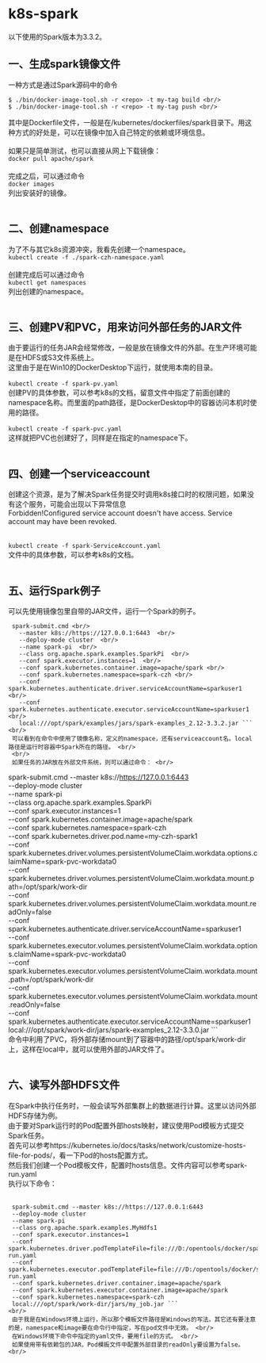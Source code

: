 # k8s-spark

以下使用的Spark版本为3.3.2。

## 一、生成spark镜像文件
一种方式是通过Spark源码中的命令 <br/>
```
$ ./bin/docker-image-tool.sh -r <repo> -t my-tag build <br/>
$ ./bin/docker-image-tool.sh -r <repo> -t my-tag push <br/>
```
其中<repo>是Dockerfile文件，一般是在/kubernetes/dockerfiles/spark目录下。用这种方式的好处是，可以在镜像中加入自己特定的依赖或环境信息。 <br/>
<br/>
如果只是简单测试，也可以直接从网上下载镜像： <br/>
 ` docker pull apache/spark ` <br/> 
<br/>
完成之后，可以通过命令 <br/>
` docker images ` <br/>
列出安装好的镜像。 <br/>
<br/>
## 二、创建namespace
为了不与其它k8s资源冲突，我看先创建一个namespace。 <br/>
` kubectl create -f ./spark-czh-namespace.yaml ` <br/>
<br/>
创建完成后可以通过命令 <br/>
` kubectl get namespaces ` <br/>
列出创建的namespace。 <br/>
<br/>
## 三、创建PV和PVC，用来访问外部任务的JAR文件
  由于要运行的任务JAR会经常修改，一般是放在镜像文件的外部。在生产环境可能是在HDFS或S3文件系统上。 <br/>
  这里由于是在Win10的DockerDesktop下运行，就使用本南的目录。 <br/>
  <br/>
  ` kubectl create -f spark-pv.yaml ` <br/>
  创建PV的具体参数，可以参考k8s的文档，留意文件中指定了前面创建的namespace名称。而里面的path路径，是DockerDesktop中的容器访问本机时使用的路径。 <br/>
  <br/>
  ` kubectl create -f spark-pvc.yaml ` <br/>
  这样就把PVC也创建好了，同样是在指定的namespace下。 <br/>
<br/>
## 四、创建一个serviceaccount
  创建这个资源，是为了解决Spark任务提交时调用k8s接口时的权限问题，如果没有这个服务，可能会出现以下异常信息 <br/>
  Forbidden!Configured service account doesn't have access. Service account may have been revoked. <br/>
<br/>  
  ` kubectl create -f spark-ServiceAccount.yaml ` <br/>
  文件中的具体参数，可以参考k8s的文档。 <br/>
<br/>
## 五、运行Spark例子  
  可以先使用镜像包里自带的JAR文件，运行一个Spark的例子。 <br/>
 ```
  spark-submit.cmd <br/>
    --master k8s://https://127.0.0.1:6443  <br/>
    --deploy-mode cluster  <br/>
    --name spark-pi  <br/>
    --class org.apache.spark.examples.SparkPi  <br/>
    --conf spark.executor.instances=1  <br/>
    --conf spark.kubernetes.container.image=apache/spark <br/>
    --conf spark.kubernetes.namespace=spark-czh <br/>
    --conf spark.kubernetes.authenticate.driver.serviceAccountName=sparkuser1 <br/>
    --conf spark.kubernetes.authenticate.executor.serviceAccountName=sparkuser1 <br/>
    local:///opt/spark/examples/jars/spark-examples_2.12-3.3.2.jar ```
 <br/>
  可以看到在命令中使用了镜像名称，定义的namespace，还有serviceaccount名。local路径是运行时容器中Spark所在的路径。 <br/>
  <br/>
  如果任务的JAR放在外部文件系统，则可以通过命令： <br/>
 ```
  spark-submit.cmd --master k8s://https://127.0.0.1:6443 <br/>
  --deploy-mode cluster <br/>
  --name spark-pi <br/>
  --class org.apache.spark.examples.SparkPi <br/>
  --conf spark.executor.instances=1 <br/>
  --conf spark.kubernetes.container.image=apache/spark <br/>
  --conf spark.kubernetes.namespace=spark-czh <br/>
  --conf spark.kubernetes.driver.pod.name=my-czh-spark1 <br/>
  --conf spark.kubernetes.driver.volumes.persistentVolumeClaim.workdata.options.claimName=spark-pvc-workdata0 <br/>
  --conf spark.kubernetes.driver.volumes.persistentVolumeClaim.workdata.mount.path=/opt/spark/work-dir <br/>
  --conf spark.kubernetes.driver.volumes.persistentVolumeClaim.workdata.mount.readOnly=false <br/>
  --conf spark.kubernetes.authenticate.driver.serviceAccountName=sparkuser1 <br/>
  --conf spark.kubernetes.executor.volumes.persistentVolumeClaim.workdata.options.claimName=spark-pvc-workdata0 <br/>
  --conf spark.kubernetes.executor.volumes.persistentVolumeClaim.workdata.mount.path=/opt/spark/work-dir <br/>
  --conf spark.kubernetes.executor.volumes.persistentVolumeClaim.workdata.mount.readOnly=false <br/>
  --conf spark.kubernetes.authenticate.executor.serviceAccountName=sparkuser1 <br/>
  local:///opt/spark/work-dir/jars/spark-examples_2.12-3.3.0.jar ```
 <br/>
  命令中利用了PVC，将外部存储mount到了容器中的路径/opt/spark/work-dir上，这样在local中，就可以使用外部的JAR文件了。  <br/>
<br/>
## 六、读写外部HDFS文件
  在Spark中执行任务时，一般会读写外部集群上的数据进行计算。这里以访问外部HDFS存储为例。 <br/>
  由于要对Spark运行时的Pod配置外部hosts映射，建议使用Pod模板方式提交Spark任务。 <br/>
  首先可以参考https://kubernetes.io/docs/tasks/network/customize-hosts-file-for-pods/，看一下Pod的hosts配置方式。 <br/>
  然后我们创建一个Pod模板文件，配置时hosts信息。文件内容可以参考spark-run.yaml <br/>
  执行以下命令： <br/>
  <br/>
 ```
  spark-submit.cmd --master k8s://https://127.0.0.1:6443 
  --deploy-mode cluster 
  --name spark-pi 
  --class org.apache.spark.examples.MyHdfs1 
  --conf spark.executor.instances=1 
  --conf spark.kubernetes.driver.podTemplateFile=file:///D:/opentools/docker/spark/spark-run.yaml 
  --conf spark.kubernetes.executor.podTemplateFile=file:///D:/opentools/docker/spark/spark-run.yaml 
  --conf spark.kubernetes.driver.container.image=apache/spark 
  --conf spark.kubernetes.executor.container.image=apache/spark 
  --conf spark.kubernetes.namespace=spark-czh 
  local:///opt/spark/work-dir/jars/my_job.jar ```
 <br/>
  由于我是在Windows环境上运行，所以那个模板文件路径是Windows的写法。其它还有要注意的是，namespace和image要在命令行中指定，写在pod文件中无效。 <br/>
  在Windows环境下命令中指定的yaml文件，要用file的方式。 <br/>
  如果使用带有依赖包的JAR，Pod模板文件中配置外部目录的readOnly要设置为false。<br/>

